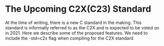 # The Upcoming C2X(C23) Standard

At the time of writing, there is a new C standard in the making. This standard is informally referred to as the C2X and is expected to be voted on in 2021. Here we describe some of the proposed features. We need to include the -std=c2x flag when compiling for the C2X standard

